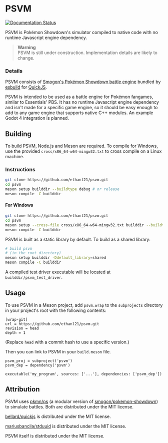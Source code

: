 # PSVM

[![Documentation Status](https://readthedocs.org/projects/psvm/badge/?version=latest)](https://psvm.readthedocs.io/en/latest/?badge=latest)

PSVM is Pokémon Showdown's simulator compiled to native code with no runtime Javascript engine dependency.

> **Warning**  
> PSVM is still under construction. Implementation details are likely to change.

### Details

PSVM consists of [Smogon's Pokémon Showdown battle engine](https://github.com/smogon/pokemon-showdown) bundled
by [esbuild](https://esbuild.github.io) for [QuickJS](https://github.com/frida/quickjs).

PSVM is intended to be used as a battle engine for Pokémon fangames, similar to Essentials' PBS. It has no runtime
Javascript engine dependency and isn't made for a specific game engine, so it should be easy enough to add to any game
engine that supports native C++ modules. An example Godot 4 integration is planned.

## Building

To build PSVM, Node.js and Meson are required. To compile for Windows, use the provided `cross/x86_64-w64-mingw32.txt` to cross compile on a Linux machine.
### Instructions

```bash
git clone https://github.com/ethanl21/psvm.git
cd psvm
meson setup builddir --buildtype debug # or release
meson compile -C builddir
```

#### For Windows

```bash
git clone https://github.com/ethanl21/psvm.git
cd psvm
meson setup --cross-file cross/x86_64-w64-mingw32.txt builddir --buildtype debug # or release
meson compile -C builddir
```

PSVM is built as a static library by default. To build as a shared library:

```bash
# build psvm
# (in the root directory)
meson setup builddir -Ddefault_library=shared
meson compile -C builddir
```

A compiled test driver executable will be located at `builddir/psvm_test_driver`.

## Usage

To use PSVM in a Meson project, add `psvm.wrap` to the `subprojects` directory in your project's root with the following contents:

```
[wrap-git]
url = https://github.com/ethanl21/psvm.git
revision = head
depth = 1
```

(Replace `head` with a commit hash to use a specific version.)

Then you can link to PSVM in your `build.meson` file.

```
psvm_proj = subproject('psvm')
psvm_dep = dependency('psvm')

executable('my_program', sources: ['...'], dependencies: ['psvm_dep'])
```

## Attribution

PSVM uses [pkmn/ps](https://github.com/pkmn/ps) (a modular version
of [smogon/pokemon-showdown](https://github.com/smogon/pokemon-showdown)) to simulate battles. Both are distributed
under the MIT license.

[bellard/quickjs](https://github.com/bellard/quickjs) is distributed under the MIT license.

[mariusbancila/stduuid](https://github.com/mariusbancila/stduuid) is distributed under the MIT license.

PSVM itself is distributed under the MIT license.
